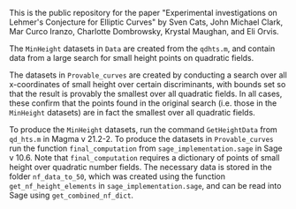 This is the public repository for the paper "Experimental investigations on Lehmer's Conjecture for Elliptic Curves" by Sven Cats, John Michael Clark, Mar Curco Iranzo, Charlotte Dombrowsky, Krystal Maughan, and Eli Orvis.

The `MinHeight` datasets in `Data` are created from the `qdhts.m`, and contain data from a large search for small height points on quadratic fields.

The datasets in `Provable_curves` are created by conducting a search over all x-coordinates of small height over certain discriminants, with bounds set so that the result is provably the smallest over all quadratic fields.
In all cases, these confirm that the points found in the original search (i.e. those in the `MinHeight` datasets) are in fact the smallest over all quadratic fields.

To produce the `MinHeight` datasets, run the command `GetHeightData` from `qd_hts.m` in Magma v 21.2-2. To produce the datasets in `Provable_curves` run the function `final_computation` from `sage_implementation.sage` in Sage v 10.6.
Note that `final_computation` requires a dictionary of points of small height over quadratic number fields. The necessary data is stored in the folder `nf_data_to_50`, which was created using the function `get_nf_height_elements` in `sage_implementation.sage`, and can be read into Sage using `get_combined_nf_dict`. 
